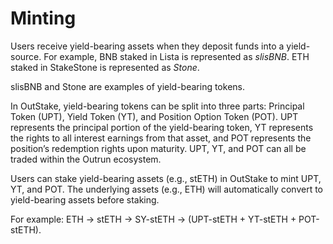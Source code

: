 # Minting

Users receive yield-bearing assets when they deposit funds into a yield-source. For example, BNB staked in Lista is represented as _slisBNB_. ETH staked in StakeStone is represented as _Stone_.

slisBNB and Stone are examples of yield-bearing tokens.

In OutStake, yield-bearing tokens can be split into three parts: Principal Token (UPT), Yield Token (YT), and Position Option Token (POT). UPT represents the principal portion of the yield-bearing token, YT represents the rights to all interest earnings from that asset, and POT represents the position’s redemption rights upon maturity. UPT, YT, and POT can all be traded within the Outrun ecosystem.

Users can stake yield-bearing assets (e.g., stETH) in OutStake to mint UPT, YT, and POT. The underlying assets (e.g., ETH) will automatically convert to yield-bearing assets before staking.

For example: ETH → stETH → SY-stETH → (UPT-stETH + YT-stETH + POT-stETH).

